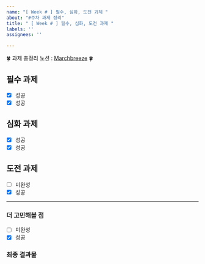 ```yaml
---
name: "[ Week # ] 필수, 심화, 도전 과제 "
about: "#주차 과제 정리"
title: " [ Week # ] 필수, 심화, 도전 과제 "
labels: ''
assignees: ''

---
```


🍀 과제 총정리 노션 : [Marchbreeze](https://marchbreeze.notion.site/Kotlin-_-SOPT-e56e3b4f93c24a5292ebe95c3d2fd12c) 🍀

## 필수 과제
- [x] 성공
- [x] 성공

## 심화 과제
- [x] 성공
- [x] 성공

## 도전 과제
- [ ] 미완성
- [x] 성공

---
### 더 고민해볼 점
- [ ] 미완성
- [x] 성공

### 최종 결과물
